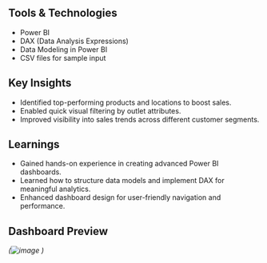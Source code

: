 
## Tools & Technologies

- Power BI
- DAX (Data Analysis Expressions)
- Data Modeling in Power BI
- CSV files for sample input

## Key Insights

- Identified top-performing products and locations to boost sales.
- Enabled quick visual filtering by outlet attributes.
- Improved visibility into sales trends across different customer segments.

## Learnings

- Gained hands-on experience in creating advanced Power BI dashboards.
- Learned how to structure data models and implement DAX for meaningful analytics.
- Enhanced dashboard design for user-friendly navigation and performance.

## Dashboard Preview

*(![image](https://github.com/user-attachments/assets/4808f722-1621-4e2a-918c-f60a4365f51b)
)*
